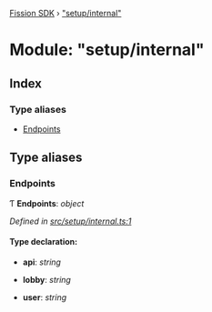 [Fission SDK](../README.md) › ["setup/internal"](_setup_internal_.md)

# Module: "setup/internal"

## Index

### Type aliases

* [Endpoints](_setup_internal_.md#endpoints)

## Type aliases

###  Endpoints

Ƭ **Endpoints**: *object*

*Defined in [src/setup/internal.ts:1](https://github.com/fission-suite/webnative/blob/33d72ef/src/setup/internal.ts#L1)*

#### Type declaration:

* **api**: *string*

* **lobby**: *string*

* **user**: *string*
